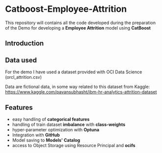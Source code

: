 # Catboost-Employee-Attrition
This repository will contains all the code developed during the preparation of the Demo for developing a **Employee Attrition** model using **CatBoost**

## Introduction

## Data used
For the demo I have used a dataset provided with OCI Data Science (orcl_attrition.csv)

Data are fictional data, in some way related to this dataset from Kaggle: https://www.kaggle.com/pavansubhasht/ibm-hr-analytics-attrition-dataset

## Features
* easy handling of **categorical features**
* handling of train dataset **imbalance** with **class-weights**
* hyper-parameter optimization with **Optuna** 
* Integration with **GitHub**
* Model saving to **Models' Catalog**
* access to Object Storage using Resource Principal and **ocifs**
